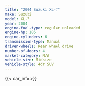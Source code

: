 ```yaml
---
title: "2004 Suzuki XL-7"
make: Suzuki
model: XL-7
year: 2004
engine-fuel-type: regular unleaded
engine-hp: 185
engine-cylinders: 6
transmission-type: Manual
driven-wheels: Rear wheel drive
number-of-doors: 4
market-category: N/A
vehicle-size: Midsize
vehicle-style: 4dr SUV
---
```


{{< car_info >}}
